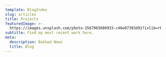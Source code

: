 ```yaml
---
template: BlogIndex
slug: articles
title: Projects
featuredImage: >-
  https://images.unsplash.com/photo-1567965606933-c46e07393d91?ixlib=rb-1.2.1&ixid=eyJhcHBfaWQiOjEyMDd9&auto=format&fit=crop&w=1950&q=80
subtitle: Find my most recent work here.
meta:
  description: Bakked News
  title: Blog
---
```

